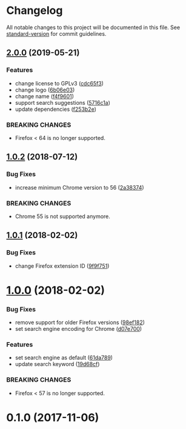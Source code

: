 # Changelog

All notable changes to this project will be documented in this file. See [standard-version](https://github.com/conventional-changelog/standard-version) for commit guidelines.

## [2.0.0](https://github.com/dessant/search-google-us/compare/v1.0.2...v2.0.0) (2019-05-21)


### Features

* change license to GPLv3 ([cdc65f3](https://github.com/dessant/search-google-us/commit/cdc65f3))
* change logo ([6b06e03](https://github.com/dessant/search-google-us/commit/6b06e03))
* change name ([f4f9601](https://github.com/dessant/search-google-us/commit/f4f9601))
* support search suggestions ([5716c1a](https://github.com/dessant/search-google-us/commit/5716c1a))
* update dependencies ([f253b2e](https://github.com/dessant/search-google-us/commit/f253b2e))


### BREAKING CHANGES

* Firefox < 64 is no longer supported.



<a name="1.0.2"></a>
## [1.0.2](https://github.com/dessant/google-us-search-provider/compare/v1.0.1...v1.0.2) (2018-07-12)


### Bug Fixes

* increase minimum Chrome version to 56 ([2a38374](https://github.com/dessant/google-us-search-provider/commit/2a38374))


### BREAKING CHANGES

* Chrome 55 is not supported anymore.



<a name="1.0.1"></a>
## [1.0.1](https://github.com/dessant/google-us-search-provider/compare/v1.0.0...v1.0.1) (2018-02-02)


### Bug Fixes

* change Firefox extension ID ([9f9f751](https://github.com/dessant/google-us-search-provider/commit/9f9f751))



<a name="1.0.0"></a>
# [1.0.0](https://github.com/dessant/google-us-search-provider/compare/v0.1.0...v1.0.0) (2018-02-02)


### Bug Fixes

* remove support for older Firefox versions ([98ef182](https://github.com/dessant/google-us-search-provider/commit/98ef182))
* set search engine encoding for Chrome ([d07e700](https://github.com/dessant/google-us-search-provider/commit/d07e700))


### Features

* set search engine as default ([61da789](https://github.com/dessant/google-us-search-provider/commit/61da789))
* update search keyword ([19d68cf](https://github.com/dessant/google-us-search-provider/commit/19d68cf))


### BREAKING CHANGES

* Firefox < 57 is no longer supported.



<a name="0.1.0"></a>
# 0.1.0 (2017-11-06)
